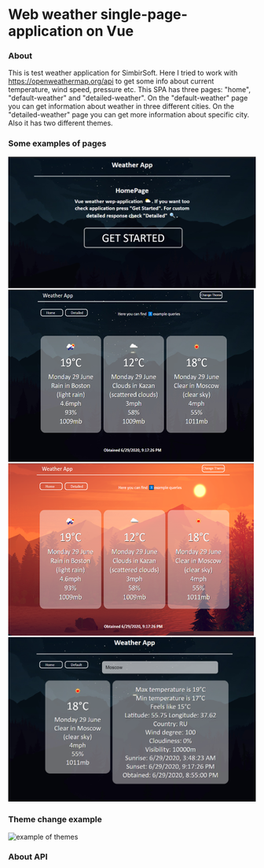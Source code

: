 # Web weather single-page-application on Vue

### About
This is test weather application for SimbirSoft. Here I tried to work with https://openweathermap.org/api to get some info about current temperature, wind speed, pressure etc. This SPA has three pages: "home", "default-weather" and "detailed-weather". On the "default-weather" page you can get information about weather in three different cities. On the "detailed-weather" page you can get more information about specific city. Also it has two different themes. 
### Some examples of pages

![home_page](https://github.com/chackydude/web-weather-app/raw/master/web-weather-app/public/media/home.png)
<img src="https://github.com/chackydude/web-weather-app/raw/master/web-weather-app/public/media/default-dark.png" width="500" height="350"/> <img src="https://github.com/chackydude/web-weather-app/raw/master/web-weather-app/public/media/default-light.png" width="500" height="350"/> 
![home_page](https://github.com/chackydude/web-weather-app/raw/master/web-weather-app/public/media/detailed-dark.png)
### Theme change example
![example of themes](https://github.com/chackydude/web-weather-app/raw/master/web-weather-app/public/media/themes.gif)
### About API 
